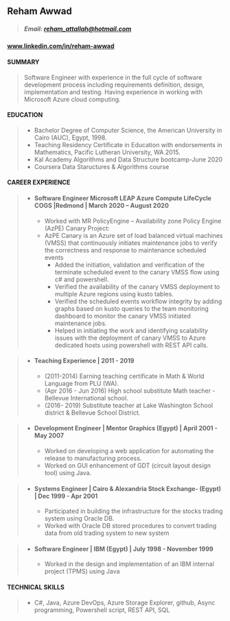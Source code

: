 ## Reham Awwad
 
> ##### Email: reham_attallah@hotmail.com
#### www.linkedin.com/in/reham-awwad
#### SUMMARY
>   Software Engineer with experience in the full cycle of software development process including requirements
>   definition, design, implementation and testing. Having experience in working with Microsoft Azure cloud computing.
#### EDUCATION
>  * Bachelor Degree of Computer Science, the American University in Cairo (AUC), Egypt, 1998.
>  * Teaching Residency Certificate in Education with endorsements in Mathematics, Pacific Lutheran
University, WA 2015.
>  * Kal Academy Algorithms and Data Structure bootcamp-June 2020  
>  * Coursera Data Staructures & Algorithms course
#### CAREER EXPERIENCE
> * #### Software Engineer Microsoft LEAP Azure Compute LifeCycle COGS |Redmond | March 2020 – August 2020
>   * Worked with MR PolicyEngine – Availability zone Policy Engine (AzPE) Canary Project:
>   * AzPE Canary is an Azure set of load balanced virtual machines (VMSS) that continuously initiates maintenance jobs to verify the correctness and response 
    to maintenance scheduled events 
>     * Added the initiation, validation and verification of the terminate scheduled event to the canary VMSS flow using c# and powershell.
>     * Verified the availability of the canary VMSS deployment to multiple Azure regions using kusto tables.
>     * Verified the scheduled events workflow integrity by adding graphs based on kusto queries to the team monitoring dashboard to monitor the canary VMSS initiated maintenance jobs.
>     * Helped in initiating the work and identifying scalability issues with the deployment of canary VMSS to Azure dedicated hosts using powershell with REST API calls.

> * #### Teaching Experience | 2011 - 2019
>     * (2011-2014) Earning teaching certificate in Math & World Language from PLU (WA).
>     * (Apr 2016 - Jun 2016) High school substitute Math teacher - Bellevue International school.
>     * (2016- 2019) Substitute teacher at Lake Washington School district & Bellevue School District.

> * #### Development Engineer | Mentor Graphics (Egypt) | April 2001 - May 2007
>     * Worked on developing a web application for automating the release to manufacturing process.
>     * Worked on GUI enhancement of GDT (circuit layout design tool) using Java.

> * #### Systems Engineer | Cairo & Alexandria Stock Exchange- (Egypt) | Dec 1999 - Apr 2001
>     * Participated in building the infrastructure for the stocks trading system using Oracle DB.
>     * Worked with Oracle DB stored procedures to convert trading data from old trading system to new system 

> * #### Software Engineer | IBM (Egypt) | July 1998 - November 1999
>     * Worked in the design and implementation of an IBM internal project (TPMS) using Java

#### TECHNICAL SKILLS
  >    *  C#, Java, Azure DevOps, Azure Storage Explorer, github, Async programming, Powershell script, REST API, SQL
 
